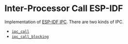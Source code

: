 # Inter-Processor Call ESP-IDF

Implementation of [ESP-IDF IPC](https://docs.espressif.com/projects/esp-idf/en/latest/esp32/api-reference/system/ipc.html). There are two kinds of IPC.

- [`ipc_call`](./ipc_call)
- [`ipc_call_blocking`](./ipc_call_blocking)
